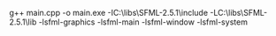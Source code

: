 g++ main.cpp -o main.exe -IC:\libs\SFML-2.5.1\include -LC:\libs\SFML-2.5.1\lib -lsfml-graphics -lsfml-main -lsfml-window -lsfml-system